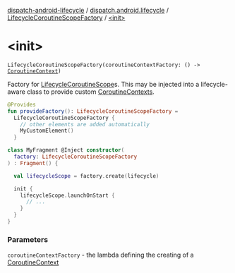 [dispatch-android-lifecycle](../../index.md) / [dispatch.android.lifecycle](../index.md) / [LifecycleCoroutineScopeFactory](index.md) / [&lt;init&gt;](./-init-.md)

# &lt;init&gt;

`LifecycleCoroutineScopeFactory(coroutineContextFactory: () -> `[`CoroutineContext`](https://kotlinlang.org/api/latest/jvm/stdlib/kotlin.coroutines/-coroutine-context/index.html)`)`

Factory for [LifecycleCoroutineScope](../-lifecycle-coroutine-scope/index.md)s.  This may be injected into a lifecycle-aware class
to provide custom [CoroutineContexts](https://kotlinlang.org/api/latest/jvm/stdlib/kotlin.coroutines/-coroutine-context/index.html).

``` kotlin
@Provides
fun provideFactory(): LifecycleCoroutineScopeFactory =
  LifecycleCoroutineScopeFactory {
    // other elements are added automatically
    MyCustomElement()
  }

class MyFragment @Inject constructor(
  factory: LifecycleCoroutineScopeFactory
) : Fragment() {

  val lifecycleScope = factory.create(lifecycle)

  init {
    lifecycleScope.launchOnStart {
      // ...
    }
  }
}
```

### Parameters

`coroutineContextFactory` - the lambda defining the creating of a [CoroutineContext](https://kotlinlang.org/api/latest/jvm/stdlib/kotlin.coroutines/-coroutine-context/index.html)